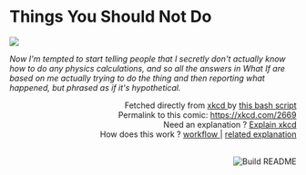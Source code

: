 # <b>Things You Should Not Do</b>

[![](https://imgs.xkcd.com/comics/things_you_should_not_do.png)](https://xkcd.com/2669)

<i>Now I&#39;m tempted to start telling people that I secretly don&#39;t actually know how to do any physics calculations, and so all the answers in What If are based on me actually trying to do the thing and then reporting what happened, but phrased as if it&#39;s hypothetical.</i>

<div align="right">
  Fetched directly from
  <a href="https://xkcd.com">
    xkcd
  </a>
  by
  <a href="https://github.com/Vanille-N/Vanille-N/blob/master/fetch">
    this bash script
  </a>
</div>
<div align="right">
  Permalink to this comic:
  <a href="https://xkcd.com/2669">
    https://xkcd.com/2669
  </a>
</div>
<div align="right">
  Need an explanation ?
  <a href="https://www.explainxkcd.com/wiki/index.php/2669">
    Explain xkcd
  </a>
</div>
<div align="right">
  How does this work ?
  <a href="https://github.com/Vanille-N/Vanille-N/blob/master/.github/workflows/build.yml">
    workflow
  </a>
  |
  <a href="https://simonwillison.net/2020/Jul/10/self-updating-profile-readme/">
    related explanation
  </a>
</div><br>

<a href="https://github.com/Vanille-N/Vanille-N/actions"><img src="https://github.com/Vanille-N/Vanille-N/workflows/Build%20README/badge.svg" align="right" alt="Build README"></a>
